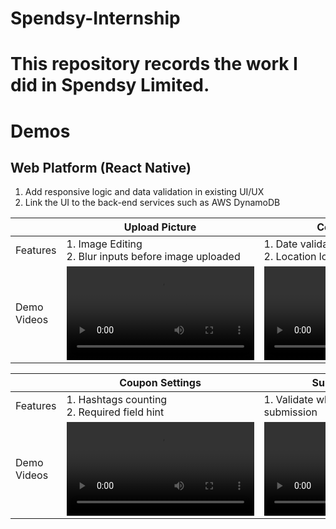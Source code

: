# Spendsy-Internship
# This repository records the work I did in Spendsy Limited.


# Demos
## Web Platform (React Native)
1. Add responsive logic and data validation in existing UI/UX
2. Link the UI to the back-end services such as AWS DynamoDB

|                   | Upload Picture    | Coupon Settings  |
|-------------------|-------------------|------------------|
| Features          | 1. Image Editing <br/> 2. Blur inputs before image uploaded  | 1. Date validation <br/> 2. Location logic validation|
| Demo Videos       | <video src="https://github.com/StevenChenWaiHo/Spendsy-Internship/assets/122108964/5c61bff5-b6a7-4898-9186-3b89dbe2452f"> | <video src="https://user-images.githubusercontent.com/122108964/79a6ba7a-cb5d-4a2b-83db-bb452b193547.mov"> 

|                   | Coupon Settings   | Submission Check  |
|-------------------|-------------------|------------------|
| Features          | 1. Hashtags counting <br/> 2. Required field hint  | 1. Validate whole form before submission |
| Demo Videos       | <video src="https://user-images.githubusercontent.com/122108964/19b6418a-ab2c-476d-a180-ff5d5df7b48c.mov"> | <video src="https://user-images.githubusercontent.com/122108964/473a6ded-d8c3-421c-962e-37ee28c7a252.mov"> |
